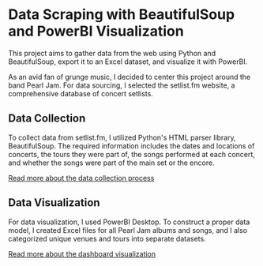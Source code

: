 # Data Scraping with BeautifulSoup and PowerBI Visualization

This project aims to gather data from the web using Python and BeautifulSoup, export it to an Excel dataset, and visualize it with PowerBI.

As an avid fan of grunge music, I decided to center this project around the band Pearl Jam. For data sourcing, I selected the setlist.fm website, a comprehensive database of concert setlists.

## Data Collection
To collect data from setlist.fm, I utilized Python's HTML parser library, BeautifulSoup. The required information includes the dates and locations of concerts, the tours they were part of, the songs performed at each concert, and whether the songs were part of the main set or the encore.

[Read more about the data collection process](Python_Script/README.md)

## Data Visualization
For data visualization, I used PowerBI Desktop. To construct a proper data model, I created Excel files for all Pearl Jam albums and songs, and I also categorized unique venues and tours into separate datasets.

[Read more about the dashboard visualization](Dashboard/README.md)
